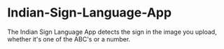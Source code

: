 # Indian-Sign-Language-App
The Indian Sign Language App detects the sign in the image you upload, whether it's one of the ABC's or a number.
